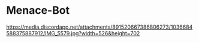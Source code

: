 # Menace-Bot
https://media.discordapp.net/attachments/891520667386806273/1036684588375887912/IMG_5579.jpg?width=526&height=702

